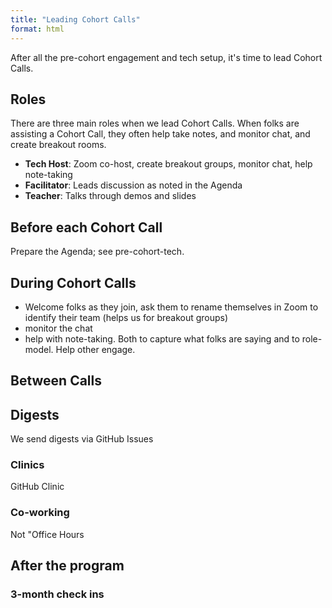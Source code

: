 ```yaml
---
title: "Leading Cohort Calls"
format: html
---
```


After all the pre-cohort engagement and tech setup, it's time to lead Cohort Calls. 

## Roles

There are three main roles when we lead Cohort Calls. When folks are assisting a Cohort Call, they often help take notes, and monitor chat, and create breakout rooms.

-   **Tech Host**: Zoom co-host, create breakout groups, monitor chat, help note-taking
-   **Facilitator**: Leads discussion as noted in the Agenda
-   **Teacher**: Talks through demos and slides

## Before each Cohort Call

Prepare the Agenda; see pre-cohort-tech.

## During Cohort Calls

- Welcome folks as they join, ask them to rename themselves in Zoom to identify their team (helps us for breakout groups)
- monitor the chat
- help with note-taking. Both to capture what folks are saying and to role-model. Help other engage.

## Between Calls

## Digests

We send digests via GitHub Issues

### Clinics

GitHub Clinic

### Co-working

Not "Office Hours

## After the program

### 3-month check ins





